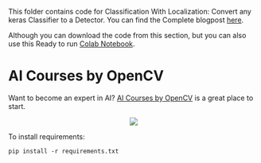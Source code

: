 This folder contains code for Classification With Localization: Convert any keras Classifier to a Detector. You can find the Complete blogpost [here](https://www.learnopencv.com/classification-with-localization/).

Although you can download the code from this section, but you can also use this Ready to run [Colab Notebook](https://colab.research.google.com/drive/1naVE8yU_ryVGvLRxHE_QPR5rjmaVb4ne#scrollTo=wNgVViF5Tz19).

# AI Courses by OpenCV

Want to become an expert in AI? [AI Courses by OpenCV](https://opencv.org/courses/) is a great place to start.

<a href="https://opencv.org/courses/">
<p align="center">
<img src="https://www.learnopencv.com/wp-content/uploads/2020/04/AI-Courses-By-OpenCV-Github.png">
</p>
</a>


To install requirements:
```
pip install -r requirements.txt
```
